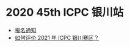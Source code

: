 # 2020 45th ICPC 银川站

- [报名通知](https://weibointl.api.weibo.cn/share/191328677.html?weibo_id=4582812432990373)
- [如何评价 2021 年 ICPC 银川赛区？](https://www.zhihu.com/question/436832940)

